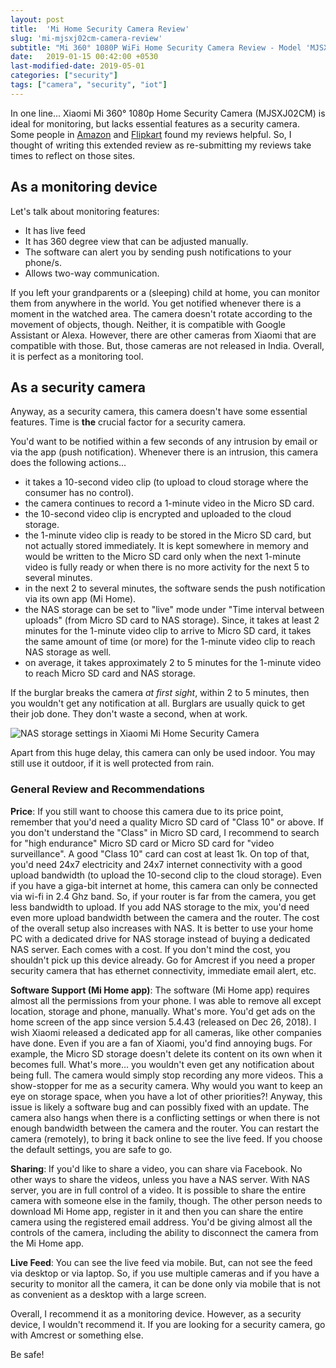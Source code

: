 ```yaml
---
layout: post
title:  'Mi Home Security Camera Review'
slug: 'mi-mjsxj02cm-camera-review'
subtitle: "Mi 360° 1080P WiFi Home Security Camera Review - Model 'MJSXJ02CM'"
date:   2019-01-15 00:42:00 +0530
last-modified-date: 2019-05-01
categories: ["security"]
tags: ["camera", "security", "iot"]
---
```


In one line... Xiaomi Mi 360° 1080p Home Security Camera (MJSXJ02CM) is ideal for monitoring, but lacks essential features as a security camera. Some people in [Amazon](https://www.amazon.in/gp/customer-reviews/R3UONEK0PLA01H/ref=cm_cr_arp_d_rvw_ttl?ie=UTF8&ASIN=B07HJD1KH4) and [Flipkart](https://www.flipkart.com/reviews/5b28cbdb-7bc2-4d46-9f61-21068df0c91d) found my reviews helpful. So, I thought of writing this extended review as re-submitting my reviews take times to reflect on those sites.

## As a monitoring device

Let's talk about monitoring features:

- It has live feed
- It has 360 degree view that can be adjusted manually.
- The software can alert you by sending push notifications to your phone/s.
- Allows two-way communication.

If you left your grandparents or a (sleeping) child at home, you can monitor them from anywhere in the world. You get notified whenever there is a moment in the watched area. The camera doesn't rotate according to the movement of objects, though. Neither, it is compatible with Google Assistant or Alexa. However, there are other cameras from Xiaomi that are compatible with those. But, those cameras are not released in India. Overall, it is perfect as a monitoring tool.

## As a security camera

Anyway, as a security camera, this camera doesn't have some essential features. Time is **the** crucial factor for a security camera.

You'd want to be notified within a few seconds of any intrusion by email or via the app (push notification). Whenever there is an intrusion, this camera does the following actions...

- it takes a 10-second video clip (to upload to cloud storage where the consumer has no control).
- the camera continues to record a 1-minute video in the Micro SD card.
- the 10-second video clip is encrypted and uploaded to the cloud storage.
- the 1-minute video clip is ready to be stored in the Micro SD card, but not actually stored immediately. It is kept somewhere in memory and would be written to the Micro SD card only when the next 1-minute video is fully ready or when there is no more activity for the next 5 to several minutes.
- in the next 2 to several minutes, the software sends the push notification via its own app (Mi Home).
- the NAS storage can be set to "live" mode under "Time interval between uploads" (from Micro SD card to NAS storage). Since, it takes at least 2 minutes for the 1-minute video clip to arrive to Micro SD card, it takes the same amount of time (or more) for the 1-minute video clip to reach NAS storage as well.
- on average, it takes approximately 2 to 5 minutes for the 1-minute video to reach Micro SD card and NAS storage.

If the burglar breaks the camera *at first sight*, within 2 to 5 minutes, then you wouldn't get any notification at all. Burglars are usually quick to get their job done. They don't waste a second, when at work.

![NAS storage settings in Xiaomi Mi Home Security Camera](https://www.tinywp.in/wp-content/uploads/2019/01/Screenshot_20190114-102137.png "NAS storage settings in Xiaomi Mi Home Security Camera")

Apart from this huge delay, this camera can only be used indoor. You may still use it outdoor, if it is well protected from rain.

### General Review and Recommendations

**Price**: If you still want to choose this camera due to its price point, remember that you'd need a quality Micro SD card of "Class 10" or above. If you don't understand the "Class" in Micro SD card, I recommend to search for "high endurance" Micro SD card or Micro SD card for "video surveillance". A good "Class 10" card can cost at least 1k. On top of that, you'd need 24x7 electricity and 24x7 internet connectivity with a good upload bandwidth (to upload the 10-second clip to the cloud storage). Even if you have a giga-bit internet at home, this camera can only be connected via wi-fi in 2.4 Ghz band. So, if your router is far from the camera, you get less bandwidth to upload. If you add NAS storage to the mix, you'd need even more upload bandwidth between the camera and the router. The cost of the overall setup also increases with NAS. It is better to use your home PC with a dedicated drive for NAS storage instead of buying a dedicated NAS server. Each comes with a cost. If you don't mind the cost, you shouldn't pick up this device already. Go for Amcrest if you need a proper security camera that has ethernet connectivity, immediate email alert, etc.

**Software Support (Mi Home app)**: The software (Mi Home app) requires almost all the permissions from your phone. I was able to remove all except location, storage and phone, manually. What's more. You'd get ads on the home screen of the app since version 5.4.43 (released on Dec 26, 2018). I wish Xiaomi released a dedicated app for all cameras, like other companies have done. Even if you are a fan of Xiaomi, you'd find annoying bugs. For example, the Micro SD storage doesn't delete its content on its own when it becomes full. What's more... you wouldn't even get any notification about being full. The camera would simply stop recording any more videos. This a show-stopper for me as a security camera. Why would you want to keep an eye on storage space, when you have a lot of other priorities?! Anyway, this issue is likely a software bug and can possibly fixed with an update. The camera also hangs when there is a conflicting settings or when there is not enough bandwidth between the camera and the router. You can restart the camera (remotely), to bring it back online to see the live feed. If you choose the default settings, you are safe to go.

**Sharing**: If you'd like to share a video, you can share via Facebook. No other ways to share the videos, unless you have a NAS server. With NAS server, you are in full control of a video. It is possible to share the entire camera with someone else in the family, though. The other person needs to download Mi Home app, register in it and then you can share the entire camera using the registered email address. You'd be giving almost all the controls of the camera, including the ability to disconnect the camera from the Mi Home app.

**Live Feed**: You can see the live feed via mobile. But, can not see the feed via desktop or via laptop. So, if you use multiple cameras and if you have a security to monitor all the camera, it can be done only via mobile that is not as convenient as a desktop with a large screen.

Overall, I recommend it as a monitoring device. However, as a security device, I wouldn't recommend it. If you are looking for a security camera, go with Amcrest or something else.

Be safe!
